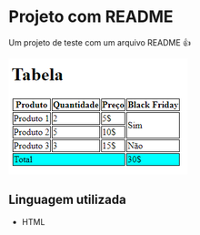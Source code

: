 # Projeto com README
Um projeto de teste com um arquivo README 👍

<img src="./img-para-readme.png" alt="Imagem da tabela">

## Linguagem utilizada
- HTML